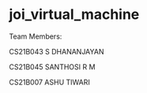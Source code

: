 # joi_virtual_machine
Team Members: <br>

CS21B043 S DHANANJAYAN

CS21B045 SANTHOSI R M

CS21B007 ASHU TIWARI

